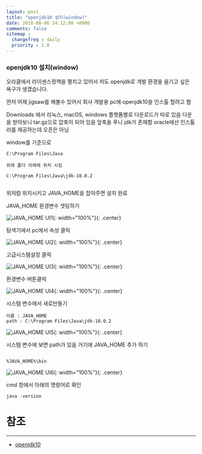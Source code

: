 ```yaml
---
layout: post
title: "openjdk10 설치(window)"
date: 2018-08-06 14:12:00 +0900
comments: false
sitemap :
  changefreq : daily
  priority : 1.0
---
```


### openjdk10 설치(window)

오라클에서 라이센스정책을 펼치고 있어서 저도 openjdk로 개발 환경을 옴기고 싶은 욕구가 생겼습니다.

먼저 어제 jigsaw를 해볼수 있어서 회사 개발용 pc에 openjdk10을 인스톨 할려고 함


Downloads 에서 리눅스, macOS, windows 플랫폼별로 다운로드가 따로 있음 
다운을 받아보니 tar.gz으로 압축이 되어 있음 앞축을 푸니 jdk가 존재함 oracle에선 인스톨러를 제공하는데 오픈은 아님

window를 기준으로

```
C:\Program Files\Java

위에 폴더 아래에 위치 시킴

C:\Program Files\Java\jdk-10.0.2


```

위처럼 위치시키고 JAVA_HOME을 잡아주면 설치 완료


JAVA_HOME 환경변수 셋팅하기

![JAVA_HOME UI1](https://sejoung.github.io/images/2018_08_06_01.jpg){: width="100%"}{: .center}

탐색기에서 pc에서 속성 클릭

![JAVA_HOME UI2](https://sejoung.github.io/images/2018_08_06_02.jpg){: width="100%"}{: .center}

고급시스템설정 클릭

![JAVA_HOME UI3](https://sejoung.github.io/images/2018_08_06_03.jpg){: width="100%"}{: .center}

환경변수 버튼클릭

![JAVA_HOME UI4](https://sejoung.github.io/images/2018_08_06_04.jpg){: width="100%"}{: .center}

시스템 변수에서 새로만들기

```
이름 : JAVA_HOME
path : C:\Program Files\Java\jdk-10.0.2
```

![JAVA_HOME UI5](https://sejoung.github.io/images/2018_08_06_05.jpg){: width="100%"}{: .center}

시스템 변수에 보면 path가 있음 거기에 JAVA_HOME 추가 하기 

```

%JAVA_HOME%\bin

```

![JAVA_HOME UI6](https://sejoung.github.io/images/2018_08_06_06.jpg){: width="100%"}{: .center}

cmd 창에서 아래의 명령어로 확인

```
java -version 
```

# 참조 
-----
* [openjdk10](http://jdk.java.net/10/)
